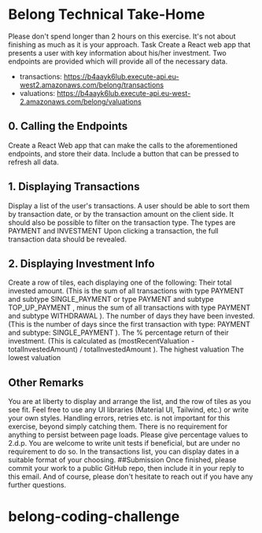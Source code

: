 # Belong Technical Take-Home

Please don't spend longer than 2 hours on this exercise. It's not about finishing as much as it is your approach. 
Task 
Create a React web app that presents a user with key information about his/her investment. Two endpoints are provided which will provide all of the necessary data. 
- transactions: https://b4aayk6lub.execute-api.eu-west2.amazonaws.com/belong/transactions 
- valuations: https://b4aayk6lub.execute-api.eu-west-2.amazonaws.com/belong/valuations

## 0. Calling the Endpoints

Create a React Web app that can make the calls to the aforementioned endpoints, and store their data. Include a button that can be pressed to refresh all data.

## 1. Displaying Transactions 

Display a list of the user's transactions. 
A user should be able to sort them by transaction date, or by the transaction amount on the client side. 
It should also be possible to filter on the transaction type. The types are PAYMENT and INVESTMENT 
Upon clicking a transaction, the full transaction data should be revealed.

## 2. Displaying Investment Info 

Create a row of tiles, each displaying one of the following: 
Their total invested amount. (This is the sum of all transactions with type PAYMENT and subtype SINGLE_PAYMENT or type PAYMENT and subtype TOP_UP_PAYMENT , minus the sum of all transactions with type PAYMENT and subtype WITHDRAWAL ). 
The number of days they have been invested. (This is the number of days since the first transaction with type: PAYMENT and subtype: SINGLE_PAYMENT ).
The % percentage return of their investment. (This is calculated as 
(mostRecentValuation - totalInvestedAmount) / totalInvestedAmount ). The highest valuation 
The lowest valuation 

## Other Remarks 

You are at liberty to display and arrange the list, and the row of tiles as you see fit. Feel free to use any UI libraries (Material UI, Tailwind, etc.) or write your own styles. Handling errors, retries etc. is not important for this exercise, beyond simply catching them. 
There is no requirement for anything to persist between page loads. 
Please give percentage values to 2.d.p. 
You are welcome to write unit tests if beneficial, but are under no requirement to do so. In the transactions list, you can display dates in a suitable format of your choosing.
##Submission 
Once finished, please commit your work to a public GitHub repo, then include it in your reply to this email. And of course, please don't hesitate to reach out if you have any further questions. 
# belong-coding-challenge

